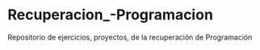 # Recuperacion_-Programacion
Repositorio de ejercicios, proyectos, de la recuperación de Programación
